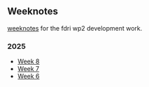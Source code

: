 ## Weeknotes

[weeknotes](https://www.doingweeknotes.com/) for the fdri wp2 development work.

### 2025
- [Week 8](weeknotes/2025/08.md)
- [Week 7](weeknotes/2025/07.md)
- [Week 6](weeknotes/2025/06.md)
